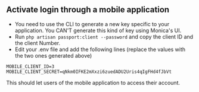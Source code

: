 ## Activate login through a mobile application

* You need to use the CLI to generate a new key specific to your application. You CAN'T generate this kind of key using Monica's UI.
* Run `php artisan passport:client --password` and copy the client ID and the client Number.
* Edit your .env file and add the following lines (replace the values with the two ones generated above)
```
MOBILE_CLIENT_ID=3
MOBILE_CLIENT_SECRET=qNkm0IFKE2mXxzi6zuedADU2Uris4qIgFHd4fJbVt
```

This should let users of the mobile application to access their account.